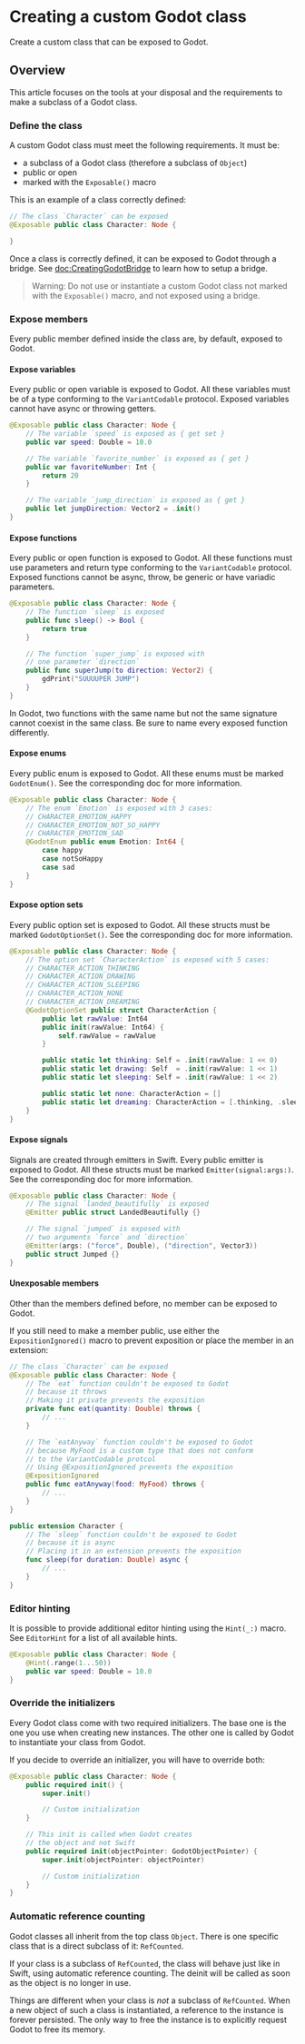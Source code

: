 # Creating a custom Godot class

Create a custom class that can be exposed to Godot.

## Overview

This article focuses on the tools at your disposal and the requirements to make a subclass of a Godot class.

### Define the class

A custom Godot class must meet the following requirements. It must be:
- a subclass of a Godot class (therefore a subclass of ``Object``)
- public or open
- marked with the ``Exposable()`` macro

This is an example of a class correctly defined:

```swift
// The class `Character` can be exposed
@Exposable public class Character: Node {

}
```

Once a class is correctly defined, it can be exposed to Godot through a bridge. See <doc:CreatingGodotBridge> to learn how to setup a bridge.

> Warning: Do not use or instantiate a custom Godot class not marked with the ``Exposable()`` macro, and not exposed using a bridge.

### Expose members

Every public member defined inside the class are, by default, exposed to Godot.

#### Expose variables

Every public or open variable is exposed to Godot. All these variables must be of a type conforming to the ``VariantCodable`` protocol. Exposed variables cannot have async or throwing getters.

```swift
@Exposable public class Character: Node {
    // The variable `speed` is exposed as { get set }
    public var speed: Double = 10.0

    // The variable `favorite_number` is exposed as { get }
    public var favoriteNumber: Int {
        return 20
    }

    // The variable `jump_direction` is exposed as { get }
    public let jumpDirection: Vector2 = .init()
}
```

#### Expose functions

Every public or open function is exposed to Godot. All these functions must use parameters and return type conforming to the ``VariantCodable`` protocol.
Exposed functions cannot be async, throw, be generic or have variadic parameters.

```swift
@Exposable public class Character: Node {
    // The function `sleep` is exposed
    public func sleep() -> Bool {
        return true
    }

    // The function `super_jump` is exposed with
    // one parameter `direction`
    public func superJump(to direction: Vector2) {
        gdPrint("SUUUUPER JUMP")
    }
}
```

In Godot, two functions with the same name but not the same signature cannot coexist in the same class. Be sure to name every exposed function differently.

#### Expose enums

Every public enum is exposed to Godot. All these enums must be marked ``GodotEnum()``. See the corresponding doc for more information.

```swift
@Exposable public class Character: Node {
    // The enum `Emotion` is exposed with 3 cases:
    // CHARACTER_EMOTION_HAPPY
    // CHARACTER_EMOTION_NOT_SO_HAPPY
    // CHARACTER_EMOTION_SAD
    @GodotEnum public enum Emotion: Int64 {
        case happy
        case notSoHappy
        case sad
    }
}
```

#### Expose option sets

Every public option set is exposed to Godot. All these structs must be marked ``GodotOptionSet()``. See the corresponding doc for more information.

```swift
@Exposable public class Character: Node {
    // The option set `CharacterAction` is exposed with 5 cases:
    // CHARACTER_ACTION_THINKING
    // CHARACTER_ACTION_DRAWING
    // CHARACTER_ACTION_SLEEPING
    // CHARACTER_ACTION_NONE
    // CHARACTER_ACTION_DREAMING
    @GodotOptionSet public struct CharacterAction {
        public let rawValue: Int64
        public init(rawValue: Int64) {
            self.rawValue = rawValue
        }

        public static let thinking: Self = .init(rawValue: 1 << 0)
        public static let drawing: Self  = .init(rawValue: 1 << 1)
        public static let sleeping: Self = .init(rawValue: 1 << 2)

        public static let none: CharacterAction = []
        public static let dreaming: CharacterAction = [.thinking, .sleeping]
    }
}
```

#### Expose signals

Signals are created through emitters in Swift.
Every public emitter is exposed to Godot. All these structs must be marked ``Emitter(signal:args:)``. See the corresponding doc for more information.

```swift
@Exposable public class Character: Node {
    // The signal `landed_beautifully` is exposed
    @Emitter public struct LandedBeautifully {}

    // The signal `jumped` is exposed with
    // two arguments `force` and `direction`
    @Emitter(args: ("force", Double), ("direction", Vector3))
    public struct Jumped {}
}
```

#### Unexposable members

Other than the members defined before, no member can be exposed to Godot.

If you still need to make a member public, use either the ``ExpositionIgnored()`` macro to prevent exposition or place the member in an extension:

```swift
// The class `Character` can be exposed
@Exposable public class Character: Node {
    // The `eat` function couldn't be exposed to Godot
    // because it throws
    // Making it private prevents the exposition
    private func eat(quantity: Double) throws {
        // ...
    }

    // The `eatAnyway` function couldn't be exposed to Godot
    // because MyFood is a custom type that does not conform
    // to the VariantCodable protcol
    // Using @ExpositionIgnored prevents the exposition
    @ExpositionIgnored
    public func eatAnyway(food: MyFood) throws {
        // ...
    }
}

public extension Character {
    // The `sleep` function couldn't be exposed to Godot
    // because it is async
    // Placing it in an extension prevents the exposition
    func sleep(for duration: Double) async {
        // ...
    }
}
```


### Editor hinting

It is possible to provide additional editor hinting using the ``Hint(_:)`` macro. See ``EditorHint`` for a list of all available hints.

```swift
@Exposable public class Character: Node {
    @Hint(.range(1...50))
    public var speed: Double = 10.0
}
```

### Override the initializers

Every Godot class come with two required initializers.
The base one is the one you use when creating new instances. The other one is called by Godot to instantiate your class from Godot.

If you decide to override an initializer, you will have to override both: 

```swift
@Exposable public class Character: Node {
    public required init() {
        super.init()

        // Custom initialization
    }

    // This init is called when Godot creates
    // the object and not Swift
    public required init(objectPointer: GodotObjectPointer) {
        super.init(objectPointer: objectPointer)

        // Custom initialization
    }
}
```

### Automatic reference counting

Godot classes all inherit from the top class ``Object``.
There is one specific class that is a direct subclass of it: ``RefCounted``.

If your class is a subclass of `RefCounted`, the class will behave just like in Swift, using automatic reference counting. The deinit will be called as soon as the object is no longer in use.

Things are different when your class is *not* a subclass of `RefCounted`. When a new object of such a class is instantiated, a reference to the instance is forever persisted. The only way to free the instance is to explicitly request Godot to free its memory.
